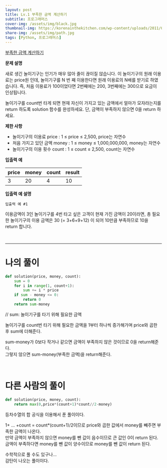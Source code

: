```yaml
---
layout: post
title: Lv.1 부족한 금액 계산하기
subtitle: 프로그래머스
cover-img: /assets/img/black.jpg
thumbnail-img: https://korenainthekitchen.com/wp-content/uploads/2011/02/white.jpg
share-img: /assets/img/path.jpg
tags: [Python, 프로그래머스]
---
```


[부족한 금액 계산하기](https://school.programmers.co.kr/learn/courses/30/lessons/82612)

**문제 설명**

새로 생긴 놀이기구는 인기가 매우 많아 줄이 끊이질 않습니다. 이 놀이기구의 원래 이용료는 price원 인데, 놀이기구를 N 번 째 이용한다면 원래 이용료의 N배를 받기로 하였습니다. 즉, 처음 이용료가 100이었다면 2번째에는 200, 3번째에는 300으로 요금이 인상됩니다.

놀이기구를 count번 타게 되면 현재 자신이 가지고 있는 금액에서 얼마가 모자라는지를 return 하도록 solution 함수를 완성하세요.
단, 금액이 부족하지 않으면 0을 return 하세요.

 

**제한 사항**
- 놀이기구의 이용료 price : 1 ≤ price ≤ 2,500, price는 자연수
- 처음 가지고 있던 금액 money : 1 ≤ money ≤ 1,000,000,000, money는 자연수
- 놀이기구의 이용 횟수 count : 1 ≤ count ≤ 2,500, count는 자연수
 

**입출력 예**

|price	|money	|count	|result|
|---|---|---|---|
|3	|20	|4	|10|
 

**입출력 예 설명**

`입출력 예 #1`

이용금액이 3인 놀이기구를 4번 타고 싶은 고객이 현재 가진 금액이 20이라면, 총 필요한 놀이기구의 이용 금액은 30 (= 3+6+9+12) 이 되어 10만큼 부족하므로 10을 return 합니다.

<br>

---

# 나의 풀이

```python
def solution(price, money, count):
    sum = 0
    for i in range(1, count+1):
        sum += i * price
    if sum - money <= 0:
        return 0
    return sum-money
``` 

// sum: 놀이기구를 타기 위해 필요한 금액

 

놀이기구를 count번 타기 위해 필요한 금액을 1부터 하나씩 증가해가며 price와 곱한 후 sum에 더해준다.
 

sum-money가 0보다 작거나 같으면 금액이 부족하지 않은 것이므로 0을 return해준다.<br>
그렇지 않으면 sum-money(부족한 금액)을 return해준다.

<br>

# 다른 사람의 풀이

```python
def solution(price, money, count):
    return max(0,price*(count+1)*count//2-money)
```
등차수열의 합 공식을 이용해서 푼 풀이이다.


1+ ... +count = count*(count+1)/2이므로 price와 곱한 값에서 money를 빼주면 부족한 금액이 나온다.<br>
만약 금액이 부족하지 않으면 money를 뺀 값이 음수이므로 큰 값인 0이 return 된다.<br>
금액이 부족하다면 money를 뺀 값이 양수이므로 money를 뺀 값이 return 된다.<br>
 

수학적으로 풀 수도 있구나...<br>
감탄이 나오는 풀이이다.

<br>
